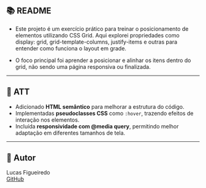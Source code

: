 ## 📚 README

- Este projeto é um exercício prático para treinar o posicionamento de elementos utilizando CSS Grid.
  Aqui explorei propriedades como display: grid, grid-template-columns, justify-items e outras para entender como funciona o layout em grade.

- O foco principal foi aprender a posicionar e alinhar os itens dentro do grid, não sendo uma página responsiva ou finalizada.

---

## 🔄 ATT

- Adicionado **HTML semântico** para melhorar a estrutura do código.
- Implementadas **pseudoclasses CSS** como `:hover`, trazendo efeitos de interação nos elementos.
- Incluída **responsividade com @media query**, permitindo melhor adaptação em diferentes tamanhos de tela.

---

## 👤 Autor

Lucas Figueiredo  
[GitHub](https://github.com/lucas-figueiredo01)
